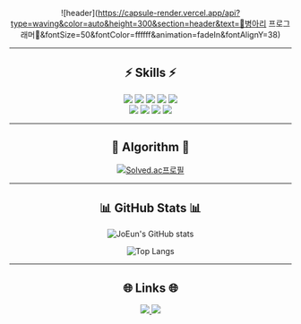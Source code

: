 <div align="center">

  ![header](https://capsule-render.vercel.app/api?type=waving&color=auto&height=300&section=header&text=🐤병아리 프로그래머🐤&fontSize=50&fontColor=ffffff&animation=fadeIn&fontAlignY=38)

</div>

---

<h2 align="center">⚡️ Skills ⚡️</h2>

<p align="center">
  <!-- 언어 -->
  <img src="https://img.shields.io/badge/JavaScript-F7DF1E?style=flat-square&logo=JavaScript&logoColor=black"/>
  <img src="https://img.shields.io/badge/HTML5-E34F26?style=flat-square&logo=HTML5&logoColor=white"/>
  <img src="https://img.shields.io/badge/CSS3-1572B6?style=flat-square&logo=CSS3&logoColor=white"/>
  <img src="https://img.shields.io/badge/Python-3776AB?style=flat-square&logo=Python&logoColor=white"/>
  <img src="https://img.shields.io/badge/C-00599C?style=flat-square&logo=C&logoColor=white"/>
  <br/>
  <!-- 프레임워크 및 라이브러리 -->
  <img src="https://img.shields.io/badge/Django-092E20?style=flat-square&logo=Django&logoColor=white"/>
  <img src="https://img.shields.io/badge/FastAPI-009688?style=flat-square&logo=FastAPI&logoColor=white"/>
  <img src="https://img.shields.io/badge/Flask-000000?style=flat-square&logo=Flask&logoColor=white"/>
  <!-- 도구 -->
  <img src="https://img.shields.io/badge/AWS-232F3E?style=flat-square&logo=Amazon%20AWS&logoColor=white"/>
</p>

---

<h2 align="center">🌟 Algorithm 🌟</h2>

<div align="center">

[![Solved.ac프로필](http://mazassumnida.wtf/api/v2/generate_badge?boj=whdms1107)](https://solved.ac/whdms1107)

</div>

---

<h2 align="center">📊 GitHub Stats 📊</h2>

<div align="center">

![JoEun's GitHub stats](https://github-readme-stats.vercel.app/api?username=whdms2008&show_icons=true&theme=dracula)

![Top Langs](https://github-readme-stats.vercel.app/api/top-langs/?username=whdms2008&layout=compact&theme=dracula)

</div>

---


<h2 align="center">🌐 Links 🌐</h2>

<p align="center">
  <a href="https://whdms1107.tistory.com/">
    <img src="https://img.shields.io/badge/Tech%20Blog-000000?style=flat-square&logo=Tistory&logoColor=white"/>
  </a>
  <a href="mailto:whdms1107@gmail.com">
    <img src="https://img.shields.io/badge/Gmail-D14836?style=flat-square&logo=Gmail&logoColor=white"/>
  </a>
</p>


